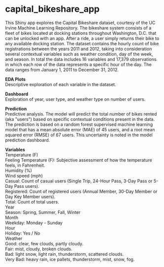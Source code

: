 # capital_bikeshare_app
This Shiny app explores the Capital Bikeshare dataset, courtesy of the UC Irvine Machine Learning Repository. The bikeshare system consists of a fleet of bikes located at docking stations throughout Washington, D.C. that can be unlocked with an app. After a ride, a user simply returns their bike to any available docking station.
The dataset contains the hourly count of bike registrations between the years 2011 and 2012, taking into consideration several contextual variables such as weather condition, day of the week, and season. In total the data includes 16 variables and 17,379 observations in which each row of the data represents a specific hour of the day. The data ranges from January 1, 2011 to December 31, 2012.
  
**EDA Plots**   
Descriptive exploration of each variable in the dataset.
   
**Dashboard**   
Exploration of year, user type, and weather type on number of users.
   
**Prediction**   
Predictive analysis. The model will predict the total number of bikes rented (aka "users") based on specific contextual conditions present in the data.
The prediction is based on a random forest supervised machine learning model that has a mean absolute error (MAE) of 45 users, and a root mean squared error (RMSE) of 67 users. This uncertainty is noted in the model prediction dashboard.
   
**Variables**   
Temperature (F)   
Feeling Temperature (F): Subjective assessment of how the temperature feels, in Fahrenheit.  
Humidity (%)   
Wind speed (mph)   
Casual: Count of casual users (Single Trip, 24-Hour Pass, 3-Day Pass or 5-Day Pass users).   
Registered: Count of registered users (Annual Member, 30-Day Member or Day Key Member users).   
Total: Count of total users.   
Year   
Season: Spring, Summer, Fall, Winter     
Month   
Weekday: Monday - Sunday   
Hour   
Holiday: Yes / No   
Weather   
Good: clear, few clouds, partly cloudy.   
Fair: mist, cloudy, broken clouds.   
Bad: light snow, light rain, thunderstorm, scattered clouds.   
Very Bad: heavy rain, ice pallets, thunderstorm, mist, snow, fog.